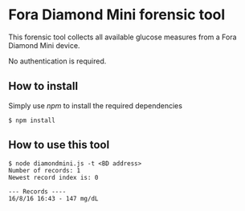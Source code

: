 Fora Diamond Mini forensic tool
================================

This forensic tool collects all available glucose measures from a Fora Diamond Mini device.

No authentication is required.

How to install
--------------

Simply use *npm* to install the required dependencies

```
$ npm install
```


How to use this tool
--------------------

```
$ node diamondmini.js -t <BD address>
Number of records: 1
Newest record index is: 0

--- Records ----
16/8/16 16:43 - 147 mg/dL
```
